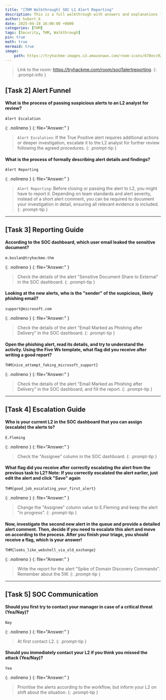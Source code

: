 ```yaml
---
title: "[THM Walkthrough] SOC L1 Alert Reporting"
description: This is a full walkthrough with answers and explanations for the TryHackMe room "SOC L1 Alert Reporting".
author: hubert_k
date: 2025-04-18 16:00:00 +0800
categories: [THM]
tags: [Security, THM, Walkthrough]
pin: true
math: true
mermaid: true
image:
    path: https://tryhackme-images.s3.amazonaws.com/room-icons/678ecc92c80aa206339f0f23-1743518414935
---
```


> Link to the room: <https://tryhackme.com/room/socl1alertreporting>.
{: .prompt-info }

## [Task 2] Alert Funnel

#### What is the process of passing suspicious alerts to an L2 analyst for review?
```text
Alert Escalation
```
{: .nolineno }
{: file="Answer:" }

> `Alert Escalation`: If the True Positive alert requires additional actions or deeper investigation, escalate it to the L2 analyst for further review following the agreed procedures.
{: .prompt-tip }

#### What is the process of formally describing alert details and findings?
```text
Alert Reporting
```
{: .nolineno }
{: file="Answer:" }

> `Alert Reporting`: Before closing or passing the alert to L2, you might have to report it. Depending on team standards and alert severity, instead of a short alert comment, you can be required to document your investigation in detail, ensuring all relevant evidence is included.
{: .prompt-tip }

---

## [Task 3] Reporting Guide

#### According to the SOC dashboard, which user email leaked the sensitive document?
```text
m.boslan@tryhackme.thm
```
{: .nolineno }
{: file="Answer:" }

> Check the details of the alert "Sensitive Document Share to External" in the SOC dashboard.
{: .prompt-tip }

#### Looking at the new alerts, who is the "sender" of the suspicious, likely phishing email?
```text
support@microsoft.com
```
{: .nolineno }
{: file="Answer:" }

> Check the details of the alert "Email Marked as Phishing after Delivery" in the SOC dashboard.
{: .prompt-tip }

#### Open the phishing alert, read its details, and try to understand the activity. Using the Five Ws template, what flag did you receive after writing a good report?
```text
THM{nice_attempt_faking_microsoft_support}
```
{: .nolineno }
{: file="Answer:" }

> Check the details of the alert "Email Marked as Phishing after Delivery" in the SOC dashboard, and fill the report.
{: .prompt-tip }

---

## [Task 4] Escalation Guide

#### Who is your current L2 in the SOC dashboard that you can assign (escalate) the alerts to?
```text
E.Fleming
```
{: .nolineno }
{: file="Answer:" }

> Check the "Assignee" column in the SOC dashboard.
{: .prompt-tip }

#### What flag did you receive after correctly escalating the alert from the previous task to L2? Note: If you correctly escalated the alert earlier, just edit the alert and click "Save" again
```text
THM{good_job_escalating_your_first_alert}
```
{: .nolineno }
{: file="Answer:" }

> Change the "Assignee" column value to E.Fleming and keep the alert "in progress".
{: .prompt-tip }

#### Now, investigate the second new alert in the queue and provide a detailed alert comment. Then, decide if you need to escalate this alert and move on according to the process. After you finish your triage, you should receive a flag, which is your answer!
```text
THM{looks_like_webshell_via_old_exchange}
```
{: .nolineno }
{: file="Answer:" }

> Write the report for the alert "Spike of Domain Discovery Commands". Remember about the 5W.
{: .prompt-tip }

---

## [Task 5] SOC Communication

#### Should you first try to contact your manager in case of a critical threat (Yea/Nay)?
```text
Nay
```
{: .nolineno }
{: file="Answer:" }

> At first contact L2.
{: .prompt-tip }

#### Should you immediately contact your L2 if you think you missed the attack (Yea/Nay)?
```text
Yea
```
{: .nolineno }
{: file="Answer:" }

> Prioritise the alerts according to the workflow, but inform your L2 on shift about the situation.
{: .prompt-tip }